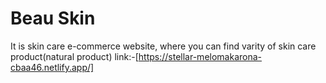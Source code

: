 # Beau Skin
It is skin care e-commerce website, where you can find varity of skin care product(natural product)
link:-[https://stellar-melomakarona-cbaa46.netlify.app/]

